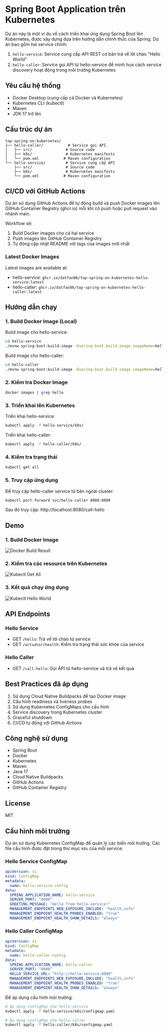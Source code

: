 # Spring Boot Application trên Kubernetes

Dự án này là một ví dụ về cách triển khai ứng dụng Spring Boot lên Kubernetes, được xây dựng dựa trên hướng dẫn chính thức của Spring. Dự án bao gồm hai service chính:

1. `hello-service`: Service cung cấp API REST cơ bản trả về lời chào "Hello World"
2. `hello-caller`: Service gọi API từ hello-service để minh họa cách service discovery hoạt động trong môi trường Kubernetes

## Yêu cầu hệ thống

- Docker Desktop (cung cấp cả Docker và Kubernetes)
- Kubernetes CLI (kubectl)
- Maven
- JDK 17 trở lên

## Cấu trúc dự án

```
top-spring-on-kubernetes/
├── hello-caller/           # Service gọi API
│   ├── src/               # Source code
│   ├── k8s/               # Kubernetes manifests
│   └── pom.xml           # Maven configuration
└── hello-service/         # Service cung cấp API
    ├── src/               # Source code
    ├── k8s/               # Kubernetes manifests
    └── pom.xml           # Maven configuration
```

## CI/CD với GitHub Actions

Dự án sử dụng GitHub Actions để tự động build và push Docker images lên GitHub Container Registry (ghcr.io) mỗi khi có push hoặc pull request vào nhánh main.

Workflow sẽ:
1. Build Docker images cho cả hai service
2. Push images lên GitHub Container Registry
3. Tự động cập nhật README với tags của images mới nhất

### Latest Docker Images

Latest images are available at:
- hello-service: `ghcr.io/datfan06/top-spring-on-kubernetes-hello-service:latest`
- hello-caller: `ghcr.io/datfan06/top-spring-on-kubernetes-hello-caller:latest`

## Hướng dẫn chạy

### 1. Build Docker Image (Local)

Build image cho hello-service:
```bash
cd hello-service
./mvnw spring-boot:build-image -Dspring-boot.build-image.imageName=hello-service:latest
```

Build image cho hello-caller:
```bash
cd hello-caller
./mvnw spring-boot:build-image -Dspring-boot.build-image.imageName=hello-caller:latest
```

### 2. Kiểm tra Docker Image

```bash
docker images | grep hello
```

### 3. Triển khai lên Kubernetes

Triển khai hello-service:
```bash
kubectl apply -f hello-service/k8s/
```

Triển khai hello-caller:
```bash
kubectl apply -f hello-caller/k8s/
```

### 4. Kiểm tra trạng thái

```bash
kubectl get all
```

### 5. Truy cập ứng dụng

Để truy cập hello-caller service từ bên ngoài cluster:
```bash
kubectl port-forward svc/hello-caller 8080:8080
```

Sau đó truy cập: http://localhost:8080/call-hello

## Demo

### 1. Build Docker Image
![Docker Build Result](hello-caller/src/main/resources/img/DockerBuildResult.png)

### 2. Kiểm tra các resource trên Kubernetes
![Kubectl Get All](hello-caller/src/main/resources/img/KubectlGetAll.png)

### 3. Kết quả chạy ứng dụng
![Kubeclt Hello World](hello-caller/src/main/resources/img/KubecltHelloWorld.png)

## API Endpoints

### Hello Service
- GET `/hello`: Trả về lời chào từ service
- GET `/actuator/health`: Kiểm tra trạng thái sức khỏe của service

### Hello Caller
- GET `/call-hello`: Gọi API từ hello-service và trả về kết quả

## Best Practices đã áp dụng

1. Sử dụng Cloud Native Buildpacks để tạo Docker image
2. Cấu hình readiness và liveness probes
3. Sử dụng Kubernetes ConfigMaps cho cấu hình
4. Service discovery trong Kubernetes cluster
5. Graceful shutdown
6. CI/CD tự động với GitHub Actions

## Công nghệ sử dụng

- Spring Boot
- Docker
- Kubernetes
- Maven
- Java 17
- Cloud Native Buildpacks
- GitHub Actions
- GitHub Container Registry

## License

MIT

## Cấu hình môi trường

Dự án sử dụng Kubernetes ConfigMap để quản lý các biến môi trường. Các file cấu hình được đặt trong thư mục `k8s` của mỗi service:

### Hello Service ConfigMap
```yaml
apiVersion: v1
kind: ConfigMap
metadata:
  name: hello-service-config
data:
  SPRING_APPLICATION_NAME: hello-service
  SERVER_PORT: "8080"
  GREETING_MESSAGE: "Hello from hello-service!"
  MANAGEMENT_ENDPOINTS_WEB_EXPOSURE_INCLUDE: "health,info"
  MANAGEMENT_ENDPOINT_HEALTH_PROBES_ENABLED: "true"
  MANAGEMENT_ENDPOINT_HEALTH_SHOW_DETAILS: "always"
```

### Hello Caller ConfigMap
```yaml
apiVersion: v1
kind: ConfigMap
metadata:
  name: hello-caller-config
data:
  SPRING_APPLICATION_NAME: hello-caller
  SERVER_PORT: "8080"
  HELLO_SERVICE_URL: "http://hello-service:8080"
  MANAGEMENT_ENDPOINTS_WEB_EXPOSURE_INCLUDE: "health,info"
  MANAGEMENT_ENDPOINT_HEALTH_PROBES_ENABLED: "true"
  MANAGEMENT_ENDPOINT_HEALTH_SHOW_DETAILS: "always"
```

Để áp dụng cấu hình môi trường:

```bash
# Áp dụng ConfigMap cho hello-service
kubectl apply -f hello-service/k8s/configmap.yaml

# Áp dụng ConfigMap cho hello-caller
kubectl apply -f hello-caller/k8s/configmap.yaml
```
